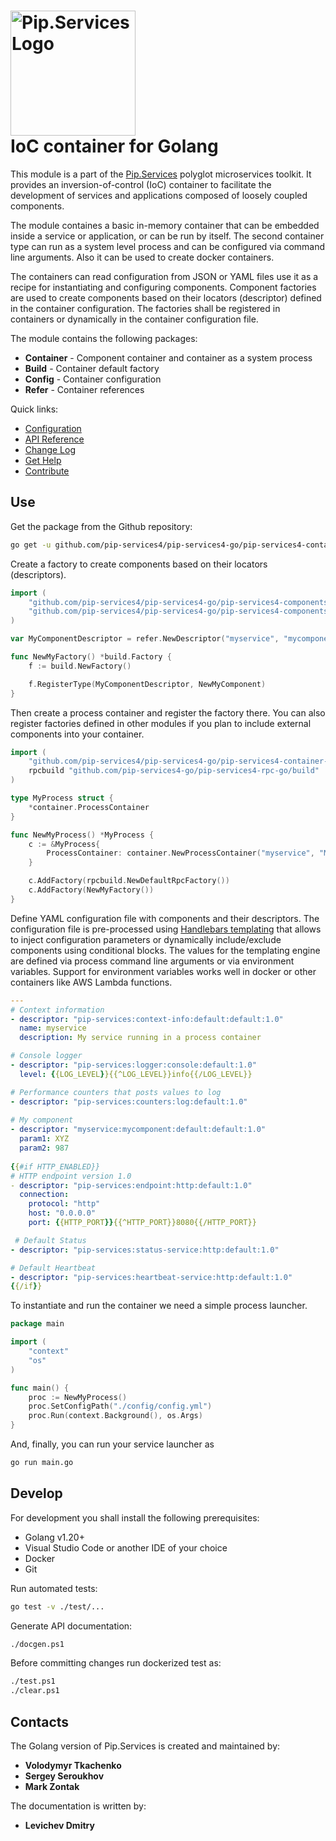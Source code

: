 # <img src="https://uploads-ssl.webflow.com/5ea5d3315186cf5ec60c3ee4/5edf1c94ce4c859f2b188094_logo.svg" alt="Pip.Services Logo" width="200"> <br/> IoC container for Golang

This module is a part of the [Pip.Services](http://pipservices.org) polyglot microservices toolkit. It provides an inversion-of-control (IoC) container to facilitate the development of services and applications composed of loosely coupled components.

The module containes a basic in-memory container that can be embedded inside a service or application, or can be run by itself.
The second container type can run as a system level process and can be configured via command line arguments.
Also it can be used to create docker containers.

The containers can read configuration from JSON or YAML files use it as a recipe for instantiating and configuring components.
Component factories are used to create components based on their locators (descriptor) defined in the container configuration.
The factories shall be registered in containers or dynamically in the container configuration file.

The module contains the following packages:

- **Container** - Component container and container as a system process
- **Build** - Container default factory
- **Config** - Container configuration
- **Refer** - Container references

<a name="links"></a> Quick links:

* [Configuration](http://docs.pipservices.org/concepts/configuration/)
* [API Reference](https://godoc.org/github.com/pip-services4/pip-services4-go/pip-services4-container-go/)
* [Change Log](CHANGELOG.md)
* [Get Help](http://docs.pipservices.org/get_help/)
* [Contribute](http://docs.pipservices.org/contribute/)

## Use

Get the package from the Github repository:
```bash
go get -u github.com/pip-services4/pip-services4-go/pip-services4-container-go@latest
```

Create a factory to create components based on their locators (descriptors).

```go
import (
	"github.com/pip-services4/pip-services4-go/pip-services4-components-go/refer"
	"github.com/pip-services4/pip-services4-go/pip-services4-components-go/build"
)

var MyComponentDescriptor = refer.NewDescriptor("myservice", "mycomponent", "default", "*", "1.0")

func NewMyFactory() *build.Factory {
	f := build.NewFactory()

	f.RegisterType(MyComponentDescriptor, NewMyComponent)
}
```

Then create a process container and register the factory there. You can also register factories defined in other modules if you plan to include external components into your container.

```go
import (
	"github.com/pip-services4/pip-services4-go/pip-services4-container-go/container"
	rpcbuild "github.com/pip-services4-go/pip-services4-rpc-go/build"
)

type MyProcess struct {
	*container.ProcessContainer
}

func NewMyProcess() *MyProcess {
	c := &MyProcess{
		ProcessContainer: container.NewProcessContainer("myservice", "My service running as a process"),
	}

	c.AddFactory(rpcbuild.NewDefaultRpcFactory())
	c.AddFactory(NewMyFactory())
}
```

Define YAML configuration file with components and their descriptors. The configuration file is pre-processed using [Handlebars templating](https://github.com/pip-services4-go/pip-services4-expressions-go) that allows to inject configuration parameters or dynamically include/exclude components using conditional blocks. The values for the templating engine are defined via process command line arguments or via environment variables. Support for environment variables works well in docker or other containers like AWS Lambda functions.


```yml
---
# Context information
- descriptor: "pip-services:context-info:default:default:1.0"
  name: myservice
  description: My service running in a process container

# Console logger
- descriptor: "pip-services:logger:console:default:1.0"
  level: {{LOG_LEVEL}}{{^LOG_LEVEL}}info{{/LOG_LEVEL}}

# Performance counters that posts values to log
- descriptor: "pip-services:counters:log:default:1.0"
  
# My component
- descriptor: "myservice:mycomponent:default:default:1.0"
  param1: XYZ
  param2: 987
  
{{#if HTTP_ENABLED}}
# HTTP endpoint version 1.0
- descriptor: "pip-services:endpoint:http:default:1.0"
  connection:
    protocol: "http"
    host: "0.0.0.0"
    port: {{HTTP_PORT}}{{^HTTP_PORT}}8080{{/HTTP_PORT}}

 # Default Status
- descriptor: "pip-services:status-service:http:default:1.0"

# Default Heartbeat
- descriptor: "pip-services:heartbeat-service:http:default:1.0"
{{/if}}
```

To instantiate and run the container we need a simple process launcher.

```go
package main

import (
	"context"
	"os"
)

func main() {
	proc := NewMyProcess()
	proc.SetConfigPath("./config/config.yml")
	proc.Run(context.Background(), os.Args)
}

```

And, finally, you can run your service launcher as

```bash
go run main.go
```

## Develop

For development you shall install the following prerequisites:
* Golang v1.20+
* Visual Studio Code or another IDE of your choice
* Docker
* Git

Run automated tests:
```bash
go test -v ./test/...
```

Generate API documentation:
```bash
./docgen.ps1
```

Before committing changes run dockerized test as:
```bash
./test.ps1
./clear.ps1
```

## Contacts

The Golang version of Pip.Services is created and maintained by:
- **Volodymyr Tkachenko**
- **Sergey Seroukhov**
- **Mark Zontak**

The documentation is written by:
- **Levichev Dmitry**
